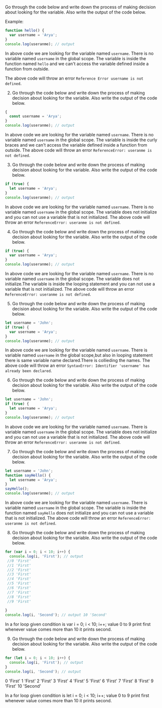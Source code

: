 Go through the code below and write down the process of making decision about looking for the variable. Also write the output of the code below.

Example:

```js
function hello() {
  var username = 'Arya';
}
console.log(useranme); // output
```

In above code we are looking for the variable named `username`. There is no variable named `username` in the global scope. The variable is inside the function named `hello` and we can't access the variable defined inside a function from outside.

The above code will throw an error `Reference Error username is not defined`.


2. Go through the code below and write down the process of making decision about looking for the variable. Also write the output of the code below.

```js
{
  const username = 'Arya';
}
console.log(useranme); // output

```
In above code we are looking for the variable named `username`. There is no variable named `username` in the global scope. The variable is inside the curly braces and we can't access the variable defined inside a function from outside.
The above code will throw an error `ReferenceError: useranme is not defined`.



3. Go through the code below and write down the process of making decision about looking for the variable. Also write the output of the code below.

```js
if (true) {
  let username = 'Arya';
}
console.log(useranme); // output
```
In above code we are looking for the variable named `username`. There is no variable named `username` in the global scope. The variable does not initialize and you can not use a variable that is not initialized. 
The above code will throw an error `ReferenceError: useranme is not defined`.



4. Go through the code below and write down the process of making decision about looking for the variable. Also write the output of the code below.

```js
if (true) {
  var username = 'Arya';
}
console.log(useranme); // output
```
In above code we are looking for the variable named `username`. There is no variable named `username` in the global scope. The variable does not initialize.The variable is inside the looping statement and you can not use a variable that is not initialized. 
The above code will throw an error `ReferenceError: useranme is not defined`.




5. Go through the code below and write down the process of making decision about looking for the variable. Also write the output of the code below.

```js
let username = 'John';
if (true) {
  var username = 'Arya';
}
console.log(useranme); // output
```
In above code we are looking for the variable named `username`. There is  variable named `username` in the global scope,but also in looping statement there is same variable name declared.There is collieding the names. 
The above code will throw an error `SyntaxError: Identifier 'username' has already been declared`.



6. Go through the code below and write down the process of making decision about looking for the variable. Also write the output of the code below.

```js
let username = 'John';
if (true) {
  let username = 'Arya';
}
console.log(useranme); // output
```
In above code we are looking for the variable named `username`. There is  variable named `username` in the global scope. The variable does not initialize and you can not use a variable that is not initialized. 
The above code will throw an error `ReferenceError: useranme is not defined`.


7. Go through the code below and write down the process of making decision about looking for the variable. Also write the output of the code below.

```js
let username = 'John';
function sayHello() {
  let username = 'Arya';
}
sayHello();
console.log(useranme); // output
```
In above code we are looking for the variable named `username`. There is  variable named `username` in the global scope. The variable is inside the function named `sayHello` does not initialize and you can not use a variable that is not initialized. 
The above code will throw an error `ReferenceError: useranme is not defined`.


8. Go through the code below and write down the process of making decision about looking for the variable. Also write the output of the code below.

```js
for (var i = 0; i < 10; i++) {
  console.log(i, 'First'); // output 
 //0 'First'
 //1 'First'
 //2 'First'
 //3 'First'
 //4 'First'
 //5 'First'
 //6 'First'
 //7 'First'
 //8 'First'
 //9 'First'
 
}
console.log(i, 'Second'); // output 10 'Second'
```
In a for loop given condition is var i = 0; i < 10; i++; value 0 to 9 print first whenever value comes more than 10 it prints second.

9. Go through the code below and write down the process of making decision about looking for the variable. Also write the output of the code below.

```js
for (let i = 0; i < 10; i++) {
  console.log(i, 'First'); // output
}
console.log(i, 'Second'); // output
```
 0 'First'
 1 'First'
 2 'First'
 3 'First'
 4 'First'
 5 'First'
 6 'First'
 7 'First'
 8 'First'
 9 'First'
 10 'Second'

In a for loop given condition is let i = 0; i < 10; i++; value 0 to 9 print 
first whenever value comes more than 10 it prints second.
